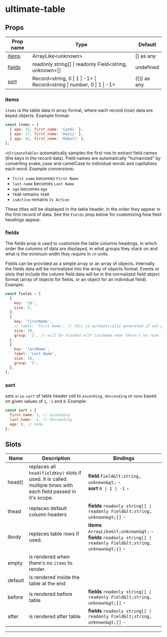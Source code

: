 # ultimate-table

## Props

| Prop name         | Type                                                                               | Default     |
| ----------------- | ---------------------------------------------------------------------------------- | ----------- |
| [items](#items)   | ArrayLike&lt;unknown&gt;                                                           | [] as any   |
| [fields](#fields) | readonly string[] \| readonly Field&lt;string, unknown&gt;[]                       | undefined   |
| [sort](#sort)     | Record&lt;string, 0 \| 1 \| -1&gt; \| Record&lt;string \| number, 0 \| 1 \| -1&gt; | ({}) as any |

### items

`items` is the table data in array format, where each record (row) data are keyed objects. Example format:

```js
const items = [
  { age: 32, first_name: 'Cyndi' },
  { age: 27, first_name: 'Havij' },
  { age: 42, first_name: 'Robert' },
];
```

`<UltimateTable>` automatically samples the first row to extract field names (the keys in the record data). Field names are automatically "humanized" by converting snake_case and camelCase to individual words and capitalizes each word. Example conversions:

- `first_name` becomes `First Name`
- `last-name` becomes `Last Name`
- `age` becomes `Age`
- `YEAR` remains `YEAR`
- `isActive` remains `Is Active`

These titles will be displayed in the table header, in the order they appear in the first record of data. See the `Fields` prop below for customizing how field headings appear.

### fields

The fields prop is used to customize the table columns headings, in which order the columns of data are displayed, in what groups they stack on and what is the minimum width they require in `ch` units.

Fields can be provided as a simple array or an array of objects. Internally the fields data will be normalized into the array of objects format.
Events or slots that include the column field data will be in the normalized field object format (array of objects for fields, or an object for an individual field).
Example:

```js
const fields = [
  {
    key: 'id',
    size: 3,
  },
  {
    key: 'firstName',
    // label: 'First Name', // this is automatically generated if not provided
    size: 10,
    group: '1', // will be stacked with lastName when there's no room to show beside each other
  },
  {
    key: 'lastName',
    label: 'Last Name',
    size: 10,
    group: '1',
  },
];
```

### sort

sets `aria-sort` of table header cell to `ascending`, `descending` or `none` based on given values of `1`, `-1` and `0`. Example:

```js
const sort = {
  first_name: 1, // ascending
  last_name: -1, // descending
  age: 0, // none
};
```

## Slots

| Name    | Description                                                                                                    | Bindings                                                                                                                |
| ------- | -------------------------------------------------------------------------------------------------------------- | ----------------------------------------------------------------------------------------------------------------------- |
| head()  | replaces all `head(fieldKey)` slots if used. it is called multiple times with each field passed in it's scope. | **field** `Field&lt;string, unknown&gt;` - <br/>**sort** `0 \| 1 \| -1` -                                               |
| thead   | replaces default column headers                                                                                | **fields** `readonly string[] \| readonly Field&lt;string, unknown&gt;[]` -                                             |
| tbody   | replaces table rows if used.                                                                                   | **items** `ArrayLike&lt;unknown&gt;` - <br/>**fields** `readonly string[] \| readonly Field&lt;string, unknown&gt;[]` - |
| empty   | is rendered when there's no `items` to render.                                                                 |                                                                                                                         |
| default | is rendered inside the table at the end                                                                        |                                                                                                                         |
| before  | is rendered before table                                                                                       | **fields** `readonly string[] \| readonly Field&lt;string, unknown&gt;[]` -                                             |
| after   | is rendered after table                                                                                        | **fields** `readonly string[] \| readonly Field&lt;string, unknown&gt;[]` -                                             |

---
